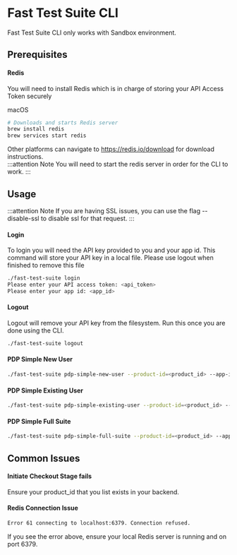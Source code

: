 # Fast Test Suite CLI

Fast Test Suite CLI only works with Sandbox environment.

## Prerequisites

#### Redis
You will need to install Redis which is in charge of storing your API Access Token securely

macOS
```bash
# Downloads and starts Redis server
brew install redis
brew services start redis
```

Other platforms can navigate to https://redis.io/download for download  instructions.  
:::attention Note
You will need to start the redis server in order for the CLI to work.
:::

## Usage

:::attention Note
If you are having SSL issues, you can use the flag --disable-ssl to disable ssl for that request.
:::

#### Login
To login you will need the API key provided to you and your app id.
This command will store your API key in a local file. Please use logout when finished to remove this file
```bash
./fast-test-suite login
Please enter your API access token: <api_token>
Please enter your app id: <app_id>
```

#### Logout
Logout will remove your API key from the filesystem. Run this once you are done using the CLI.
```bash
./fast-test-suite logout
```

#### PDP Simple New User
```bash
./fast-test-suite pdp-simple-new-user --product-id=<product_id> --app-id=<app_id>
```

#### PDP Simple Existing User
```bash
./fast-test-suite pdp-simple-existing-user --product-id=<product_id> --app-id=<app_id>
```

#### PDP Simple Full Suite
```bash
./fast-test-suite pdp-simple-full-suite --product-id=<product_id> --app-id=<app_id>
```

## Common Issues

#### Initiate Checkout Stage fails
Ensure your product_id that you list exists in your backend.

#### Redis Connection Issue
```bash
Error 61 connecting to localhost:6379. Connection refused.
```
If you see the error above, ensure your local Redis server is running and on port 6379.